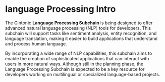 # language Processing Intro

The Gintonic **Language Processing Subchain** is being designed to offer advanced natural language processing (NLP) tools for developers. This subchain will support tasks like sentiment analysis, entity recognition, and language translation, making it easier to build applications that understand and process human language.

By incorporating a wide range of NLP capabilities, this subchain aims to enable the creation of sophisticated applications that can interact with users in more natural ways. Although still in the planning phase, the Language Processing Subchain is expected to be a key resource for developers working on multilingual or specialized language-based projects.
